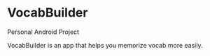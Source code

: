 # VocabBuilder
Personal Android Project

VocabBuilder is an app that helps you memorize vocab more easily.
